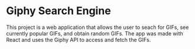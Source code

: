 # Giphy Search Engine

This project is a web application that allows the user to seach for GIFs, see currently popular GIFs, and obtain random GIFs. The app was made with React and uses the Giphy API to access and fetch the GIFs.
